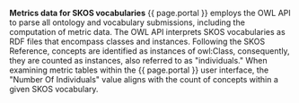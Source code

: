 **Metrics data for SKOS vocabularies**
{{ page.portal }} employs the OWL API to parse all ontology and vocabulary submissions, including the computation of metric data. The OWL API interprets SKOS vocabularies as RDF files that encompass classes and instances. Following the SKOS Reference, concepts are identified as instances of owl:Class, consequently, they are counted as instances, also referred to as "individuals."
When examining metric tables within the {{ page.portal }} user interface, the "Number Of Individuals" value aligns with the count of concepts within a given SKOS vocabulary.